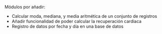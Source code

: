 Módulos por añadir:
- Calcular moda, mediana, y media aritmética de un conjunto de registros
- Añadir funcionalidad de poder calcular la recuperación cardiaca
- Registro de datos por fecha y día en una base de datos
